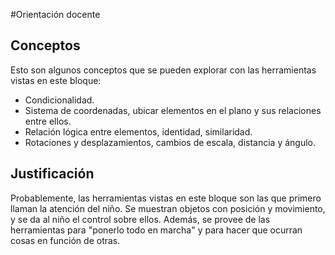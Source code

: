 #Orientación docente

## Conceptos
Esto son algunos conceptos que se pueden explorar con las herramientas vistas en este bloque:

* Condicionalidad.
* Sistema de coordenadas, ubicar elementos en el plano y sus relaciones entre ellos.
* Relación lógica entre elementos, identidad, similaridad.
* Rotaciones y desplazamientos, cambios de escala, distancia y ángulo.

## Justificación
Probablemente, las herramientas vistas en este bloque son las que primero llaman la atención del niño. Se muestran objetos con posición y movimiento, y se da al niño el control sobre ellos. Además, se provee de las herramientas para "ponerlo todo en marcha" y para hacer que ocurran cosas en función de otras.